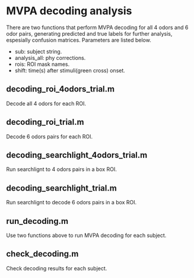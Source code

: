 # MVPA decoding analysis
There are two functions that perform MVPA decoding for all 4 odors and 6 odor pairs, generating predicted and true labels for further analysis, espesially confusion matrices. Parameters are listed below.

* sub: subject string.
* analysis_all: phy corrections.
* rois: ROI mask names.
* shift: time(s) after stimuli(green cross) onset.

## decoding_roi_4odors_trial.m
Decode all 4 odors for each ROI.

## decoding_roi_trial.m
Decode 6 odors pairs for each ROI.

## decoding_searchlight_4odors_trial.m
Run searchlignt to 4 odors pairs in a box ROI.

## decoding_searchlight_trial.m
Run searchlignt to decode 6 odors pairs in a box ROI.

## run_decoding.m
Use two functions above to run MVPA decoding for each subject.

## check_decoding.m
Check decoding results for each subject.